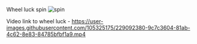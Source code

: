 Wheel luck spin
![spin](https://user-images.githubusercontent.com/105325175/229092915-8706eb4f-9c5d-40e7-a0bc-e85a615a3a8c.PNG)

Video link to wheel luck - https://user-images.githubusercontent.com/105325175/229092380-9c7c3604-81ab-4c62-8e83-84785bfbf1a9.mp4

